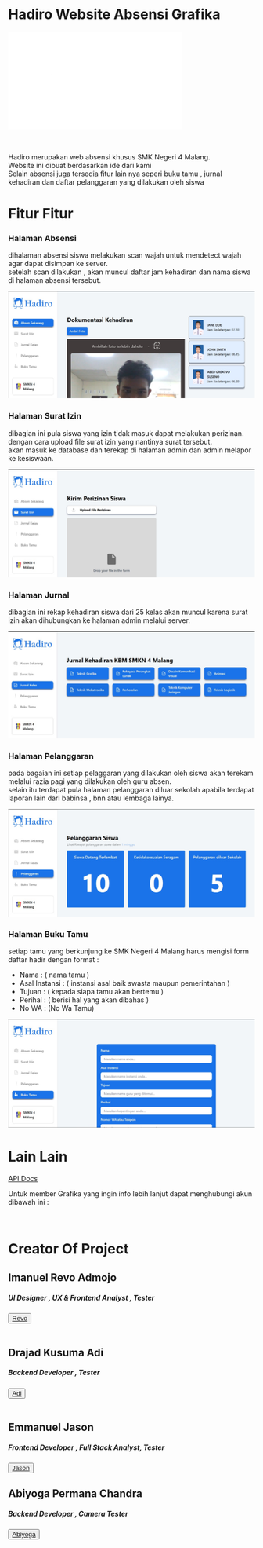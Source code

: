 # Hadiro Website Absensi Grafika
<body>

<img src="./README-assets/hadiro.png"> <br>

<br> 

<p>
 Hadiro merupakan web absensi khusus SMK Negeri 4 Malang.<br>
 Website ini dibuat berdasarkan ide dari kami <br>
 Selain absensi juga tersedia fitur lain nya seperi buku tamu , jurnal kehadiran dan daftar pelanggaran yang dilakukan oleh siswa <br>
</p>

<h1>Fitur Fitur</h1>

<h3>Halaman Absensi</h3>

<p>
 dihalaman absensi siswa melakukan scan wajah untuk mendetect wajah agar dapat disimpan ke server. <br>
 setelah scan dilakukan , akan muncul daftar jam kehadiran dan nama siswa di halaman absensi tersebut. <br>
</p>

<img src="./README-assets/halaman absensi.jpg">

<h3>Halaman Surat Izin</h3>

<p>
   dibagian ini pula siswa yang izin tidak masuk dapat melakukan perizinan.<br> dengan cara upload file surat izin yang nantinya surat tersebut. <br> akan masuk ke database dan terekap di halaman admin dan admin melapor ke kesiswaan. <br>
</p>

<img src="./README-assets/halaman surat izin.jpg">

<h3>Halaman Jurnal</h3>

<p>
   dibagian ini rekap kehadiran siswa dari 25 kelas akan muncul karena surat izin akan dihubungkan ke halaman admin melalui server.<br>
</p>

<img src="./README-assets/halaman jurnal siswa.jpg">

<h3>Halaman Pelanggaran</h3>

<p>
   pada bagaian ini setiap pelaggaran yang dilakukan oleh siswa akan terekam melalui razia pagi yang dilakukan oleh guru absen. <br>
   selain itu terdapat pula halaman pelanggaran diluar sekolah apabila terdapat laporan lain dari babinsa , bnn atau lembaga lainya. <br>
</p>

<img src="./README-assets/halaman pelanggaran siswa.jpg">

<h3>Halaman Buku Tamu</h3>

<p>
   setiap tamu yang berkunjung ke SMK Negeri 4 Malang harus mengisi form daftar hadir dengan format : <br>

   * Nama : ( nama tamu )<br> 
   * Asal Instansi : ( instansi asal baik swasta maupun pemerintahan ) <br>
   * Tujuan : ( kepada siapa tamu akan bertemu )<br>
   * Perihal : ( berisi hal yang akan dibahas ) <br>
   * No WA : (No Wa Tamu) <br>
</p>

<img src="./README-assets/halaman buku tamu.jpg">


<h1>Lain Lain</h1>

<a href="https://hadiro.readthedocs.io/en/latest/">API Docs</a>

Untuk member Grafika yang ingin info lebih lanjut dapat menghubungi akun dibawah ini : 

 

<br>

# Creator Of Project 

<h2> Imanuel Revo Admojo </h2>
<h5> UI Designer , UX & Frontend Analyst , Tester </h5> 

<button>
  <a href="https://grafikarsa.com/members/rev0c4lor5/">
  <span>Revo</span>
  </a>
</button> <br><br>

<h2> Drajad Kusuma Adi </h2>
<h5> Backend Developer , Tester </h5>

<button>
  <a href="https://grafikarsa.com/members/drajad-kusuma-adi/">
  <span>Adi</span>
  </a>
</button> <br><br>

<h2> Emmanuel Jason </h2>
<h5> Frontend Developer , Full Stack Analyst, Tester </h5>


<button>
  <a href="https://grafikarsa.com/members/jason4931/">
  <span>Jason</span>
  </a>
</button>

<h2> Abiyoga Permana Chandra
<h5> Backend Developer , Camera Tester </h5>

<button>
  <a href="https://grafikarsa.com/members/abiyogapermanachandra/">
  <span>Abiyoga</span>
  </a>
</button>


</body>
